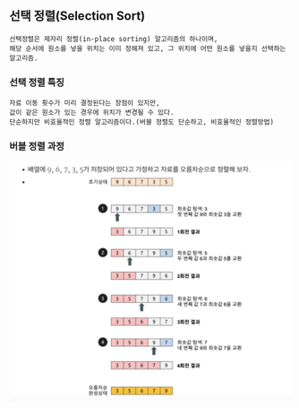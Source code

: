 ## 선택 정렬(Selection Sort)
    선택정렬은 제자리 정렬(in-place sorting) 알고리즘의 하나이며,
    해당 순서에 원소를 넣을 위치는 이미 정해져 있고, 그 위치에 어떤 원소를 넣을지 선택하는 알고리즘.

### 선택 정렬 특징
    자료 이동 횟수가 미리 결정된다는 장점이 있지만,
    값이 같은 원소가 있는 경우에 위치가 변경될 수 있다.
    단순하지만 비효율적인 정렬 알고리즘이다.(버블 정렬도 단순하고, 비효율적인 정렬방법)

### 버블 정렬 과정

![](선택정렬_과정.png)
